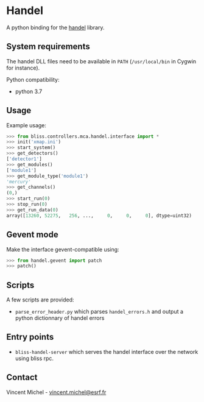 Handel
=============

A python binding for the [handel](http://support.xia.com/default.asp?W381) library.


System requirements
-------------------

The handel DLL files need to be available in `PATH` (`/usr/local/bin` in Cygwin for instance).

Python compatibility:

- python 3.7

Usage
-----

Example usage:

``` python
>>> from bliss.controllers.mca.handel.interface import *
>>> init('xmap.ini')
>>> start_system()
>>> get_detectors()
['detector1']
>>> get_modules()
['module1']
>>> get_module_type('module1')
'mercury'
>>> get_channels()
(0,)
>>> start_run(0)
>>> stop_run(0)
>>> get_run_data(0)
array([13260, 52275,   256, ...,     0,     0,     0], dtype=uint32)
```

Gevent mode
-----------

Make the interface gevent-compatible using:

``` python
>>> from handel.gevent import patch
>>> patch()
```



Scripts
-------

A few scripts are provided:

- `parse_error_header.py` which parses `handel_errors.h` and output a python dictionnary of handel errors

Entry points
------------

- `bliss-handel-server` which serves the handel interface over the network using bliss rpc.

Contact
-------

Vincent Michel - vincent.michel@esrf.fr
